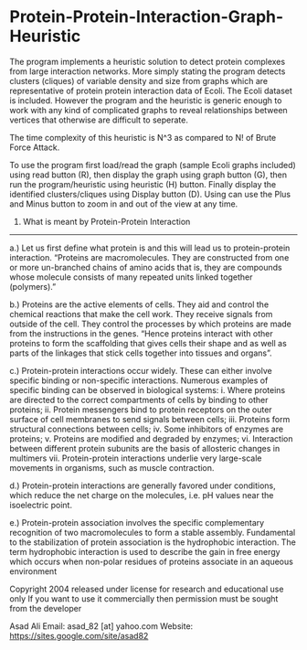 # Protein-Protein-Interaction-Graph-Heuristic
The program implements a heuristic solution to detect protein complexes from large interaction networks. More simply stating the program detects clusters (cliques) of variable density and size from graphs which are representative of protein protein interaction data of Ecoli. The Ecoli dataset is included. However the program and the heuristic is generic enough to work with any kind of complicated graphs to reveal relationships between vertices that otherwise are difficult to seperate. 

The time complexity of this heuristic is N^3 as compared to N! of Brute Force Attack. 

To use the program first load/read the graph (sample Ecoli graphs included) using read button (R), then display the graph using graph button (G), then run the program/heuristic using heuristic (H) button. Finally display the identified clusters/cliques using Display button (D). Using can use the Plus and Minus button to zoom in and out of the view at any time.


1. What is meant by Protein-Protein Interaction
------------------------------------------------

a.)	Let us first define what protein is and this will lead us to protein-protein interaction. “Proteins are macromolecules. They are constructed from one or more un-branched chains of amino acids that is, they are compounds whose molecule consists of many repeated units linked together (polymers).” 

b.)	Proteins are the active elements of cells. They aid and control the chemical reactions that make the cell work. They receive signals from outside of the cell. They control the processes by which proteins are made from the instructions in the genes. “Hence proteins interact with other proteins to form the scaffolding that gives cells their shape and as well as parts of the linkages that stick cells together into tissues and organs”. 

c.)	Protein-protein interactions occur widely. These can either involve specific binding or non-specific interactions. Numerous examples of specific binding can be observed in biological systems: 
i.	Where proteins are directed to the correct compartments of cells by binding to other proteins; 
ii.	Protein messengers bind to protein receptors on the outer surface of cell membranes to send signals between cells; 
iii.	Proteins form structural connections between cells; 
iv.	Some inhibitors of enzymes are proteins; 
v.	Proteins are modified and degraded by enzymes; 
vi.	Interaction between different protein subunits are the basis of allosteric changes in multimers 
vii.	Protein-protein interactions underlie very large-scale movements in organisms, such as muscle contraction.

d.)	Protein-protein interactions are generally favored under conditions, which reduce the net charge on the molecules, i.e. pH values near the isoelectric point.

e.)	Protein-protein association involves the specific complementary recognition of two macromolecules to form a stable assembly. Fundamental to the stabilization of protein association is the hydrophobic interaction. The term hydrophobic interaction is used to describe the gain in free energy which occurs when non-polar residues of proteins associate in an aqueous environment


Copyright 2004 released under license for research and educational use only
If you want to use it commercially then permission must be sought from the developer

Asad Ali
Email:   asad_82 [at] yahoo.com
Website: https://sites.google.com/site/asad82

